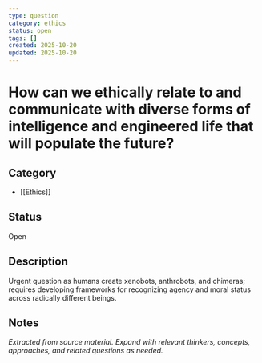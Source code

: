 ```yaml
---
type: question
category: ethics
status: open
tags: []
created: 2025-10-20
updated: 2025-10-20
---
```


# How can we ethically relate to and communicate with diverse forms of intelligence and engineered life that will populate the future?

## Category

- [[Ethics]]

## Status

Open

## Description

Urgent question as humans create xenobots, anthrobots, and chimeras; requires developing frameworks for recognizing agency and moral status across radically different beings.

## Notes

*Extracted from source material. Expand with relevant thinkers, concepts, approaches, and related questions as needed.*
